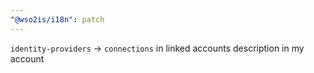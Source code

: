 ```yaml
---
"@wso2is/i18n": patch
---
```


`identity-providers` -> `connections` in linked accounts description in my account
